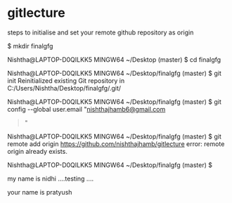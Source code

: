 # gitlecture

steps to initialise and set your remote github repository as origin


$ mkdir finalgfg

Nishtha@LAPTOP-D0QILKK5 MINGW64 ~/Desktop (master)
$  cd finalgfg

Nishtha@LAPTOP-D0QILKK5 MINGW64 ~/Desktop/finalgfg (master)
$ git init
Reinitialized existing Git repository in C:/Users/Nishtha/Desktop/finalgfg/.git/

Nishtha@LAPTOP-D0QILKK5 MINGW64 ~/Desktop/finalgfg (master)
$ git config --global user.email "nishthajhamb6@gmail.com
> "

Nishtha@LAPTOP-D0QILKK5 MINGW64 ~/Desktop/finalgfg (master)
$ git remote add origin https://github.com/nishthajhamb/gitlecture
error: remote origin already exists.

Nishtha@LAPTOP-D0QILKK5 MINGW64 ~/Desktop/finalgfg (master)
$



my name is nidhi 
....testing ....

your name is pratyush 